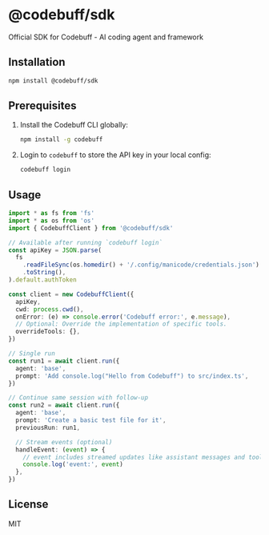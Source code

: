 # @codebuff/sdk

Official SDK for Codebuff - AI coding agent and framework

## Installation

```bash
npm install @codebuff/sdk
```

## Prerequisites

1. Install the Codebuff CLI globally:

   ```bash
   npm install -g codebuff
   ```

2. Login to `codebuff` to store the API key in your local config:
   ```bash
   codebuff login
   ```

## Usage

```typescript
import * as fs from 'fs'
import * as os from 'os'
import { CodebuffClient } from '@codebuff/sdk'

// Available after running `codebuff login`
const apiKey = JSON.parse(
  fs
    .readFileSync(os.homedir() + '/.config/manicode/credentials.json')
    .toString(),
).default.authToken

const client = new CodebuffClient({
  apiKey,
  cwd: process.cwd(),
  onError: (e) => console.error('Codebuff error:', e.message),
  // Optional: Override the implementation of specific tools.
  overrideTools: {},
})

// Single run
const run1 = await client.run({
  agent: 'base',
  prompt: 'Add console.log("Hello from Codebuff") to src/index.ts',
})

// Continue same session with follow‑up
const run2 = await client.run({
  agent: 'base',
  prompt: 'Create a basic test file for it',
  previousRun: run1,

  // Stream events (optional)
  handleEvent: (event) => {
    // event includes streamed updates like assistant messages and tool calls
    console.log('event:', event)
  },
})
```

## License

MIT
